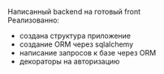Написанный backend на готовый front    
Реализованно:
- создана структура приложение
- создание ORM через sqlalchemy
- написание запросов к базе через ORM
- декораторы на авторизацию